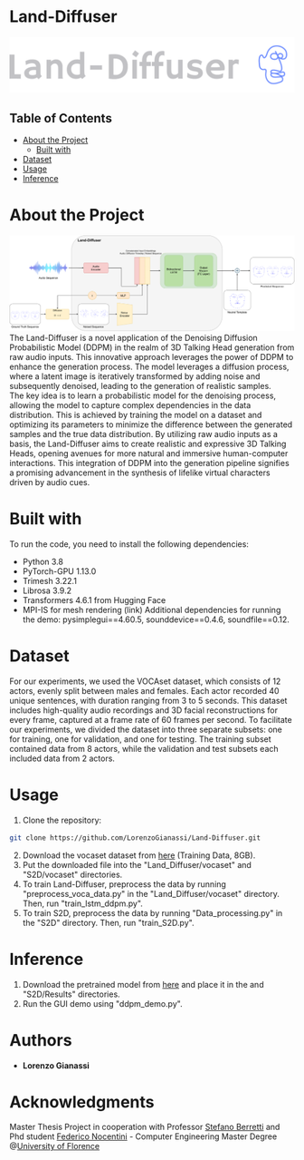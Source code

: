 # Land-Diffuser
![](images/logo_large.png) <br/>
## Table of Contents  
- [About the Project](#1)  
  - [Built with](#2)
- [Dataset](#3)  
- [Usage](#4)
- [Inference](#5)
# About the Project <a name="1"/>
![](images/Land_diffuser-1.png) <br/>
The Land-Diffuser is a novel application of the Denoising Diffusion Probabilistic Model (DDPM) in the realm of 3D Talking Head generation from raw audio inputs. This innovative approach leverages the power of DDPM to enhance the generation process. The model leverages a diffusion process, where a latent image is iteratively transformed by adding noise and subsequently denoised, leading to the generation of realistic samples.<br/>
The key idea is to learn a probabilistic model for the denoising process, allowing the model to capture complex dependencies in the data distribution. This is achieved by training the model on a dataset and optimizing its parameters to minimize the difference between the generated samples and the true data distribution. By utilizing raw audio inputs as a basis, the Land-Diffuser aims to create realistic and expressive 3D Talking Heads, opening avenues for more natural and immersive human-computer interactions. This integration of DDPM into the generation pipeline signifies a promising advancement in the synthesis of lifelike virtual characters driven by audio cues.
# Built with <a name="2"/>
To run the code, you need to install the following dependencies:

- Python 3.8
- PyTorch-GPU 1.13.0
- Trimesh 3.22.1
- Librosa 3.9.2
- Transformers 4.6.1 from Hugging Face
- MPI-IS for mesh rendering (link)
Additional dependencies for running the demo: pysimplegui==4.60.5, sounddevice==0.4.6, soundfile==0.12.

# Dataset <a name="3"/>
For our experiments, we used the VOCAset dataset, which consists of 12 actors, evenly split between males and females. Each actor recorded 40 unique sentences, with duration ranging from 3 to 5 seconds. This dataset includes high-quality audio recordings and 3D facial reconstructions for every frame, captured at a frame rate of 60 frames per second. To facilitate our experiments, we divided the dataset into three separate subsets: one for training, one for validation, and one for testing. The training subset contained data from 8 actors, while the validation and test subsets each included data from 2 actors.     
# Usage <a name="4"/>
1. Clone the repository:
```sh
git clone https://github.com/LorenzoGianassi/Land-Diffuser.git
```
2. Download the vocaset dataset from [here](https://voca.is.tue.mpg.de/index.html) (Training Data, 8GB).
3. Put the downloaded file into the "Land_Diffuser/vocaset" and "S2D/vocaset" directories.
4. To train Land-Diffuser, preprocess the data by running "preprocess_voca_data.py" in the "Land_Diffuser/vocaset" directory. Then, run "train_lstm_ddpm.py".
5. To train S2D, preprocess the data by running "Data_processing.py" in the "S2D" directory. Then, run "train_S2D.py".

# Inference <a name="5"/>
1. Download the pretrained model from [here](https://drive.google.com/drive/folders/1h0l8cMUh_7GVedJykYH8zSEqNhj3BVeJ?usp=sharing) and place it in the  and "S2D/Results" directories.
2. Run the GUI demo using "ddpm_demo.py".
# Authors
- **Lorenzo Gianassi**
# Acknowledgments
Master Thesis Project in cooperation with Professor [Stefano Berretti](https://www.unifi.it/p-doc2-2019-0-A-2b333d293228-1.html) and Phd student [Federico Nocentini](https://www.micc.unifi.it/people/federico-nocentini/#)  - Computer Engineering Master Degree @[University of Florence](https://www.unifi.it/changelang-eng.html)


